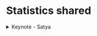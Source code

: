 # Statistics shared

<details>
<summary>Keynote - Satya</summary>
* Visual Studio Code is now the most pppular code editor in the world

## Azure
* 95% of Fortune 500 use Azure

## Github 
* Jan-Mr 2020 vs. 2019: 
   - 17% more pull requests
   - 16% more push volume
   - 27% more open source projects created
* Over 50 millions developers now on Github

## Office 365 / O365 / Teams
### Teams
* Over 75,000,000 daily users
* 3x increase in past two months of organizations integrating 3rd party apps into Teams

### Power Platform
* 3.5 million people using Power Platform today
* March: 
   - 50% increase in first time users
   - 70% increase in professional developers using
   - Over 70,000 organizations using

</details>